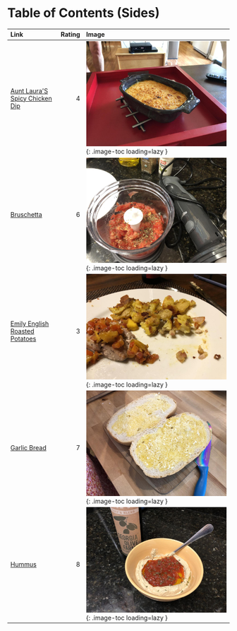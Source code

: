 # Table of Contents (Sides)

| Link                                                                  |   Rating | Image                                                                                                     |
|:----------------------------------------------------------------------|---------:|:----------------------------------------------------------------------------------------------------------|
| [Aunt Laura'S Spicy Chicken Dip](./aunt_laura's_spicy_chicken_dip.md) |        4 | ![aunt_laura's_spicy_chicken_dip.jpeg](./aunt_laura's_spicy_chicken_dip.jpeg){: .image-toc loading=lazy } |
| [Bruschetta](./bruschetta.md)                                         |        6 | ![bruschetta_toast.jpeg](./bruschetta_toast.jpeg){: .image-toc loading=lazy }                             |
| [Emily English Roasted Potatoes](./emily_english_roasted_potatoes.md) |        3 | ![emily_english_roasted_potatoes.jpeg](./emily_english_roasted_potatoes.jpeg){: .image-toc loading=lazy } |
| [Garlic Bread](./garlic_bread.md)                                     |        7 | ![garlic_bread.jpeg](./garlic_bread.jpeg){: .image-toc loading=lazy }                                     |
| [Hummus](./hummus.md)                                                 |        8 | ![hummus.jpeg](./hummus.jpeg){: .image-toc loading=lazy }                                                 |
